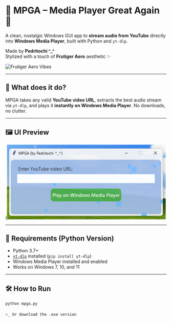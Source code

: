 # 🎵 MPGA – Media Player Great Again 🎵

A clean, nostalgic Windows GUI app to **stream audio from YouTube** directly into **Windows Media Player**, built with Python and `yt-dlp`.

Made by **Pedritochi ^_^**  
Stylized with a touch of **Frutiger Aero** aesthetic ✨

![Frutiger Aero Vibes](https://media1.tenor.com/m/3zXpgzH1Y6cAAAAd/frutiger-aero.gif)

---

## 🧠 What does it do?

MPGA takes any valid **YouTube video URL**, extracts the best audio stream via `yt-dlp`, and plays it **instantly on Windows Media Player**. No downloads, no clutter.

---

## 🖼️ UI Preview



(![MPGA Screenshot](resources/resource1.png)

---

## 🔧 Requirements (Python Version)

- Python 3.7+
- [`yt-dlp`](https://github.com/yt-dlp/yt-dlp) installed (`pip install yt-dlp`)
- Windows Media Player installed and enabled
- Works on Windows 7, 10, and 11

---

## 🛠️ How to Run

```bash
python mpga.py

>_ Or download the .exe version
